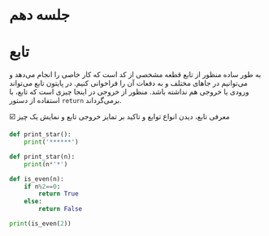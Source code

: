 # جلسه دهم

# تابع

به طور ساده منظور از تابع قطعه مشخصی از کد است که کار خاصی را انجام می‌دهد و می‌توانیم در جاهای مختلف و به دفعات آن را فراخوانی کنیم. در پایتون تابع می‌تواند ورودی یا خروجی هم نداشته باشد. منظور از خروجی در اینجا چیزی است که تابع، با استفاده از دستور `return` برمی‌گرداند.

☑️ معرفی تابع، دیدن انواع توابع و تاکید بر تمایز خروجی تابع و نمایش یک چیز
```python
def print_star():
    print('******')
```

```python
def print_star(n):
    print(n*'*')
```
```python    
def is_even(n):
    if n%2==0:
        return True
    else:
        return False

print(is_even(2))
```
